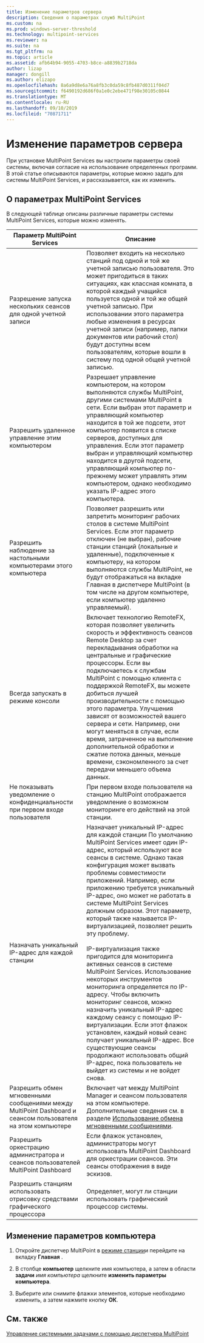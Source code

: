 ```yaml
---
title: Изменение параметров сервера
description: Сведения о параметрах служб MultiPoint
ms.custom: na
ms.prod: windows-server-threshold
ms.technology: multipoint-services
ms.reviewer: na
ms.suite: na
ms.tgt_pltfrm: na
ms.topic: article
ms.assetid: afb64b94-9055-4703-b8ce-a8839b2718da
author: lizap
manager: dongill
ms.author: elizapo
ms.openlocfilehash: 8a6a9d8e6a76a8fb3c0da59c8fb487d0311f04d7
ms.sourcegitcommit: f6490192d686f0a1e0c2ebe471f98e30105c0844
ms.translationtype: MT
ms.contentlocale: ru-RU
ms.lasthandoff: 09/10/2019
ms.locfileid: "70871711"
---
```

# <a name="edit-server-settings"></a>Изменение параметров сервера
При установке MultiPoint Services вы настроили параметры своей системы, включая согласие на использование определенных программ. В этой статье описываются параметры, которые можно задать для системы MultiPoint Services, и рассказывается, как их изменить.  
  
## <a name="about-multipoint-services-settings"></a>О параметрах MultiPoint Services  
В следующей таблице описаны различные параметры системы MultiPoint Services, которые можно изменять.  
  
|Параметр MultiPoint Services|Описание|  
|-----------------------------------------------------------------------------------------|---------------|  
|Разрешение запуска нескольких сеансов для одной учетной записи|Позволяет входить на несколько станций под одной и той же учетной записью пользователя. Это может пригодиться в таких ситуациях, как классная комната, в которой каждый учащийся пользуется одной и той же общей учетной записью. При использовании этого параметра любые изменения в ресурсах учетной записи (например, папки документов или рабочий стол) будут доступны всем пользователям, которые вошли в систему под одной общей учетной записью.|  
|Разрешить удаленное управление этим компьютером|Разрешает управление компьютером, на котором выполняются службы MultiPoint, другими системами MultiPoint в сети. Если выбран этот параметр и управляющий компьютер находится в той же подсети, этот компьютер появится в списке серверов, доступных для управления. Если этот параметр выбран и управляющий компьютер находится в другой подсети, управляющий компьютер по-прежнему может управлять этим компьютером, однако необходимо указать IP-адрес этого компьютера.|
|Разрешить наблюдение за настольными компьютерами этого компьютера|Позволяет разрешить или запретить мониторинг рабочих столов в системе MultiPoint Services. Если этот параметр отключен (не выбран), рабочие станции станций (локальные и удаленные), подключенные к компьютеру, на котором выполняются службы MultiPoint, не будут отображаться на вкладке Главная в диспетчере MultiPoint (в том числе на другом компьютере, если компьютер удаленно управляемый).|  
|Всегда запускать в режиме консоли|Включает технологию RemoteFX, которая позволяет увеличить скорость и эффективность сеансов Remote Desktop за счет перекладывания обработки на центральные и графические процессоры. Если вы подключаетесь к службам MultiPoint с помощью клиента с поддержкой RemoteFX, вы можете добиться лучшей производительности с помощью этого параметра. Улучшения зависят от возможностей вашего сервера и сети. Например, они могут меняться в случае, если время, затраченное на выполнение дополнительной обработки и сжатие потока данных, меньше времени, сэкономленного за счет передачи меньшего объема данных.|  
|Не показывать уведомление о конфиденциальности при первом входе пользователя|При первом входе пользователя на станцию MultiPoint отображается уведомление о возможном мониторинге его действий на этой станции.|  
|Назначать уникальный IP-адрес для каждой станции|Назначает уникальный IP-адрес для каждой станции По умолчанию MultiPoint Services имеет один IP-адрес, который используют все сеансы в системе. Однако такая конфигурация может вызвать проблемы совместимости приложений. Например, если приложению требуется уникальный IP-адрес, оно может не работать в системе MultiPoint Services должным образом. Этот параметр, который также называется IP-виртуализацией, позволяет решить эту проблему.<br /><br />IP-виртуализация также пригодится для мониторинга активных сеансов в системе MultiPoint Services. Использование некоторых инструментов мониторинга определяется по IP-адресу. Чтобы включить мониторинг сеансов, можно назначить уникальный IP-адрес каждому сеансу с помощью IP-виртуализации. Если этот флажок установлен, каждый новый сеанс получает уникальный IP-адрес. Все существующие сеансы продолжают использовать общий IP-адрес, пока пользователь не выйдет из системы и не войдет снова.|  
|Разрешить обмен мгновенными сообщениями между MultiPoint Dashboard и сеансом пользователя на этом компьютере|Включает чат между MultiPoint Manager и сеансом пользователя на этом компьютере. Дополнительные сведения см. в разделе [Использование обмена мгновенными сообщениями](Use-IM.md).|  
|Разрешить оркестрацию администратора и сеансов пользователей MultiPoint Dashboard|Если флажок установлен, администраторы могут использовать MultiPoint Dashboard для оркестрации сеансов. Эти сеансы отображения в виде эскизов.|  
|Разрешить станциям использовать отрисовку средствами графического процессора|Определяет, могут ли станции использовать графический процессор системы.|   
  
## <a name="editing-the-computer-settings"></a>Изменение параметров компьютера  
  
1.  Откройте диспетчер MultiPoint в [режиме станции](Switch-Between-Modes.md)и перейдите на вкладку **Главная** .  
  
2.  В столбце **компьютер** щелкните имя компьютера, а затем в области **задачи** *имя компьютера* щелкните **изменить параметры компьютера**.  
  
3.  Выберите или снимите флажки элементов, которые необходимо изменить, а затем нажмите кнопку **ОК**.  
  
## <a name="see-also"></a>См. также  
[Управление системными задачами с помощью диспетчера MultiPoint](Manage-System-Tasks-Using-MultiPoint-Manager.md)  
  
